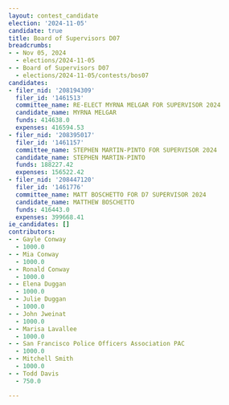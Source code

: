 ```yaml
---
layout: contest_candidate
election: '2024-11-05'
candidate: true
title: Board of Supervisors D07
breadcrumbs:
- - Nov 05, 2024
  - elections/2024-11-05
- - Board of Supervisors D07
  - elections/2024-11-05/contests/bos07
candidates:
- filer_nid: '208194309'
  filer_id: '1461513'
  committee_name: RE-ELECT MYRNA MELGAR FOR SUPERVISOR 2024
  candidate_name: MYRNA MELGAR
  funds: 414638.0
  expenses: 416594.53
- filer_nid: '208395017'
  filer_id: '1461157'
  committee_name: STEPHEN MARTIN-PINTO FOR SUPERVISOR 2024
  candidate_name: STEPHEN MARTIN-PINTO
  funds: 188227.42
  expenses: 156522.42
- filer_nid: '208447120'
  filer_id: '1461776'
  committee_name: MATT BOSCHETTO FOR D7 SUPERVISOR 2024
  candidate_name: MATTHEW BOSCHETTO
  funds: 416443.0
  expenses: 399668.41
ie_candidates: []
contributors:
- - Gayle Conway
  - 1000.0
- - Mia Conway
  - 1000.0
- - Ronald Conway
  - 1000.0
- - Elena Duggan
  - 1000.0
- - Julie Duggan
  - 1000.0
- - John Jweinat
  - 1000.0
- - Marisa Lavallee
  - 1000.0
- - San Francisco Police Officers Association PAC
  - 1000.0
- - Mitchell Smith
  - 1000.0
- - Todd Davis
  - 750.0

---
```


